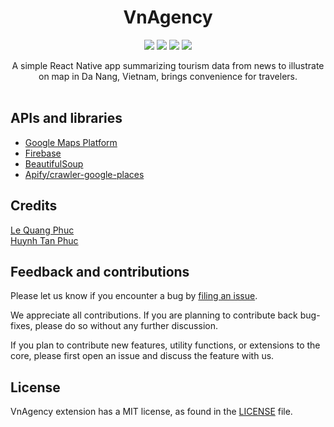 <h1 align="center">
VnAgency
</h1>

<p align="center">
  <img src="https://github.com/php-science/textrank/workflows/tests/badge.svg"/>
  <img src="https://img.shields.io/badge/stable-1.0-orange" />
  <img src="https://img.shields.io/badge/download-441-red"/>
	<a href="https://github.com/lqphuc123/Quidk/blob/main/LICENSE">
      <img src="https://img.shields.io/github/license/lqphuc123/Quidk"/>
  </a>
</p>

<p align="center">
A simple React Native app summarizing tourism data from news to illustrate on map in Da Nang, Vietnam, brings convenience for travelers.</br>
</br>
</p>

## APIs and libraries
- [Google Maps Platform](https://developers.google.com/maps)
- [Firebase](https://firebase.google.com/docs/reference)
- [BeautifulSoup](https://www.crummy.com/software/BeautifulSoup/bs4/doc/)
- [Apify/crawler-google-places](apify.com/compass/crawler-google-places)

## Credits
[Le Quang Phuc](https://www.facebook.com/phuc.lequang.9081/)</br>
[Huynh Tan Phuc](https://www.facebook.com/HtPuc)

## Feedback and contributions

Please let us know if you encounter a bug by [filing an issue](https://github.com/TanPuc/VnAgency/issues).

We appreciate all contributions. If you are planning to contribute back bug-fixes, please do so without any further discussion.

If you plan to contribute new features, utility functions, or extensions to the core, please first open an issue and discuss the feature with us.

## License

VnAgency extension has a MIT license, as found in the [LICENSE](LICENSE) file.
